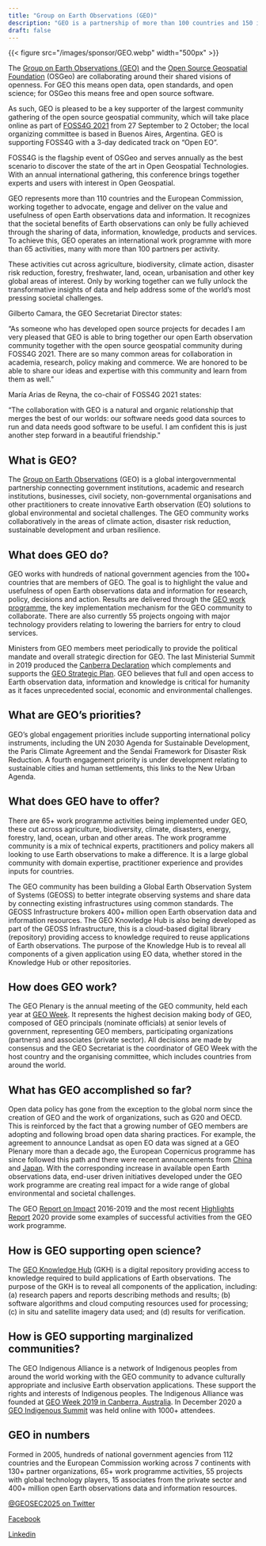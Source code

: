 ```yaml
---
title: "Group on Earth Observations (GEO)"
description: "GEO is a partnership of more than 100 countries and 150 international organisations working on a future where decisions and actions are informed by comprehensive, sustained and open Earth observations"
draft: false
---
```


{{< figure src="/images/sponsor/GEO.webp" width="500px" >}}

The [Group on Earth Observations (GEO)](https://earthobservations.org/index.php) and the [Open Source Geospatial Foundation](https://www.osgeo.org) (OSGeo) are collaborating around their shared visions of openness. For GEO this means open data, open standards, and open science; for OSGeo this means free and open source software.

As such, GEO is pleased to be a key supporter of the largest community gathering of the open source geospatial community, which will take place online as part of [FOSS4G 2021](https://foss4g.org) from 27 September to 2 October; the local organizing committee is based in Buenos Aires, Argentina. GEO is supporting FOSS4G with a 3-day dedicated track on “Open EO”. 

FOSS4G is the flagship event of OSGeo and serves annually as the best scenario to discover the state of the art in Open Geospatial Technologies. With an annual international gathering, this conference brings together experts and users with interest in Open Geospatial.

GEO represents more than 110 countries and the European Commission, working together to advocate, engage and deliver on the value and usefulness of open Earth observations data and information. It recognizes that the societal benefits of Earth observations can only be fully achieved through the sharing of data, information, knowledge, products and services. To achieve this, GEO operates an international work programme with more than 65 activities, many with more than 100 partners per activity. 

These activities cut across agriculture, biodiversity, climate action, disaster risk reduction, forestry, freshwater, land, ocean, urbanisation and other key global areas of interest. Only by working together can we fully unlock the transformative insights of data and help address some of the world’s most pressing societal challenges.

Gilberto Camara, the GEO Secretariat Director states:

“As someone who has developed open source projects for decades I am very pleased that GEO is able to bring together our open Earth observation community together with the open source geospatial community during FOSS4G 2021. There are so many common areas for collaboration in academia, research, policy making and commerce. We are honored to be able to share our ideas and expertise with this community and learn from them as well.” 

María Arias de Reyna, the co-chair of FOSS4G 2021 states:

“The collaboration with GEO is a natural and organic relationship that merges the best of our worlds: our software needs good data sources to run and data needs good software to be useful. I am confident this is just another step forward in a beautiful friendship."

## What is GEO?
The [Group on Earth Observations](https://earthobservations.org/index.php) (GEO) is a global intergovernmental partnership connecting government institutions, academic and research institutions, businesses, civil society, non-governmental organisations and other practitioners to create innovative Earth observation (EO) solutions to global environmental and societal challenges. The GEO community works collaboratively in the areas of climate action, disaster risk reduction, sustainable development and urban resilience.
 
## What does GEO do?
GEO works with hundreds of national government agencies from the 100+ countries that are members of GEO. The goal is to highlight the value and usefulness of open Earth observations data and information for research, policy, decisions and action. Results are delivered through the [GEO work programme](https://earthobservations.org/geoss_wp.php), the key implementation mechanism for the GEO community to collaborate. There are also currently 55 projects ongoing with major technology providers relating to lowering the barriers for entry to cloud services. 
 
Ministers from GEO members meet periodically to provide the political mandate and overall strategic direction for GEO. The last Ministerial Summit in 2019 produced the [Canberra Declaration](https://earthobservations.org/documents/geo16/MS%204.2_Draft%20Canberra%20Declaration_final.pdf) which complements and supports the [GEO Strategic Plan](https://earthobservations.org/documents/open_eo_data/GEO_Strategic_Plan_2016_2025_Implementing_GEOSS.pdf). GEO believes that full and open access to Earth observation data, information and knowledge is critical for humanity as it faces unprecedented social, economic and environmental challenges.
 
## What are GEO’s priorities? 
GEO’s global engagement priorities include supporting international policy instruments, including the UN 2030 Agenda for Sustainable Development, the Paris Climate Agreement and the Sendai Framework for Disaster Risk Reduction. A fourth engagement priority is under development relating to sustainable cities and human settlements, this links to the New Urban Agenda. 
 
## What does GEO have to offer?
There are 65+ work programme activities being implemented under GEO, these cut across agriculture, biodiversity, climate, disasters, energy, forestry, land, ocean, urban and other areas. The work programme community is a mix of technical experts, practitioners and policy makers all looking to use Earth observations to make a difference. It is a large global community with domain expertise, practitioner experience and provides inputs for countries. 
 
The GEO community has been building a Global Earth Observation System of Systems (GEOSS) to better integrate observing systems and share data by connecting existing infrastructures using common standards. The GEOSS Infrastructure brokers 400+ million open Earth observation data and information resources. The GEO Knowledge Hub is also being developed as part of the GEOSS Infrastructure, this is a cloud-based digital library (repository) providing access to knowledge required to reuse applications of Earth observations. The purpose of the Knowledge Hub is to reveal all components of a given application using EO data, whether stored in the Knowledge Hub or other repositories. 
 
## How does GEO work?
The GEO Plenary is the annual meeting of the GEO community, held each year at [GEO Week](https://www.earthobservations.org/geoweek2020.php). It represents the highest decision making body of GEO, composed of GEO principals (nominate officials) at senior levels of government, representing GEO members, participating organizations (partners) and associates (private sector). All decisions are made by consensus and the GEO Secretariat is the coordinator of GEO Week with the host country and the organising committee, which includes countries from around the world. 
 
## What has GEO accomplished so far?
Open data policy has gone from the exception to the global norm since the creation of GEO and the work of organizations, such as G20 and OECD. This is reinforced by the fact that a growing number of GEO members are adopting and following broad open data sharing practices. For example, the agreement to announce Landsat as open EO data was signed at a GEO Plenary more than a decade ago, the European Copernicus programme has since followed this path and there were recent announcements from [China](https://earthobservations.org/article.php?id=388) and [Japan](https://earthobservations.org/article.php?id=392). With the corresponding increase in available open Earth observations data, end-user driven initiatives developed under the GEO work programme are creating real impact for a wide range of global environmental and societal challenges. 
 
The GEO [Report on Impact](https://www.georeportonimpact.org/) 2016-2019 and the most recent [Highlights Report](https://www.geohighlightsreport2020.org/) 2020 provide some examples of successful activities from the GEO work programme. 
 
## How is GEO supporting open science?
The [GEO Knowledge Hub](https://earthobservations.org/geo_blog_obs.php?id=492) (GKH) is a digital repository providing access to knowledge required to build applications of Earth observations.  The purpose of the GKH is to reveal all components of the application, including: (a) research papers and reports describing methods and results; (b) software algorithms and cloud computing resources used for processing; (c) in situ and satellite imagery data used; and (d) results for verification. 
 
## How is GEO supporting marginalized communities? 
The GEO Indigenous Alliance is a network of Indigenous peoples from around the world working with the GEO community to advance culturally appropriate and inclusive Earth observation applications. These support the rights and interests of Indigenous peoples. The Indigenous Alliance was founded at [GEO Week 2019 in Canberra, Australia](https://earthobservations.org/article.php?id=390). In December 2020 a [GEO Indigenous Summit](https://www.earthobservations.org/indigenoussummit2020.php) was held online with 1000+ attendees. 
 
## GEO in numbers 
Formed in 2005, hundreds of national government agencies from 112 countries and the European Commission working across 7 continents with 130+ partner organizations, 65+ work programme activities, 55 projects with global technology players, 15 associates from the private sector and 400+ million open Earth observations data and information resources. 


[@GEOSEC2025 on Twitter](https://twitter.com/GEOSEC2025)

[Facebook](https://www.facebook.com/GroupOnEarthObservations/)

[Linkedin](https://www.linkedin.com/company/group-on-earth-observations)

